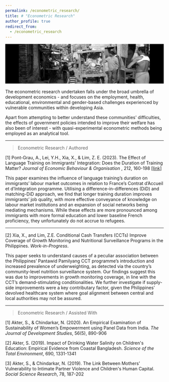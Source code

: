 ```yaml
---
permalink: /econometric_research/
title: # "Econometric Research"
author_profile: true
redirect_from:
  - /econometric_research
---
```


![Banner](/images/econometric_research_banner.jpeg)

The econometric research undertaken falls under the broad umbrella of development economics - and focuses on the employment, health, educational, environmental and gender-based challenges experienced by vulnerable communities within developing Asia. 

Apart from attempting to better understand these communities' difficulties, the effects of government policies intended to improve their welfare has also been of interest - with quasi-experimental econometric methods being employed as an analytical tool.

---

> Econometric Research / Authored

[1] Pont-Grau, A., Lei, Y.H., Xia, X., & Lim, Z. E. (2023). The Effect of Language Training on Immigrants’ Integration: Does the Duration of Training Matter? <i>Journal of Economic Behaviour & Organisation </i>, 212, 160-198 [[link]](https://www.sciencedirect.com/science/article/abs/pii/S0167268123001816)

This paper examines the influence of language training’s duration on immigrants’ labour market outcomes in relation to France’s Contrat d’Accueil et d’Intégration programme. Utilising a difference-in-differences (DiD) and matching-DiD approach, we find that longer training duration improves immigrants’ job quality, with more effective conveyance of knowledge on labour market institutions and an expansion of social networks being mediating mechanisms. While these effects are more pronounced among immigrants with more formal education and lower baseline French proficiency, they unfortunately do not accrue to refugees.

---

[2] Xia, X., and Lim, Z.E. Conditional Cash Transfers (CCTs) Improve Coverage of Growth Monitoring and Nutritional Surveillance Programs in the Philippines. <i>Work-in-Progress</i>.

This paper seeks to understand causes of a peculiar association between the Philippines’ Pantawid Pamilyang CCT programme’s introduction and increased prevalence of underweighting, as detected via the country’s community-level nutrition surveillance system. Our findings suggest this was due to improvements in growth monitoring coverage, in line with the CCT’s demand-stimulating conditionalities. We further investigate if supply-side improvements were a key contributary factor, given the Philippines’ devolved healthcare system where goal alignment between central and local authorities may not be assured.

---

> Econometric Research / Assisted With

[1] Akter, S., & Chindarkar, N. (2020). An Empirical Examination of Sustainability of Women’s Empowerment using Panel Data from India. <i>The Journal of Development Studies</i>, 56(5), 890-906

[2]	Akter, S. (2019). Impact of Drinking Water Salinity on Children's Education: Empirical Evidence from Coastal Bangladesh. <i>Science of the Total Environment</i>, 690, 1331-1341

[3] Akter, S., & Chindarkar, N. (2019). The Link Between Mothers' Vulnerability to Intimate Partner Violence and Children's Human Capital. <i>Social Science Research</i>, 78, 187-202
